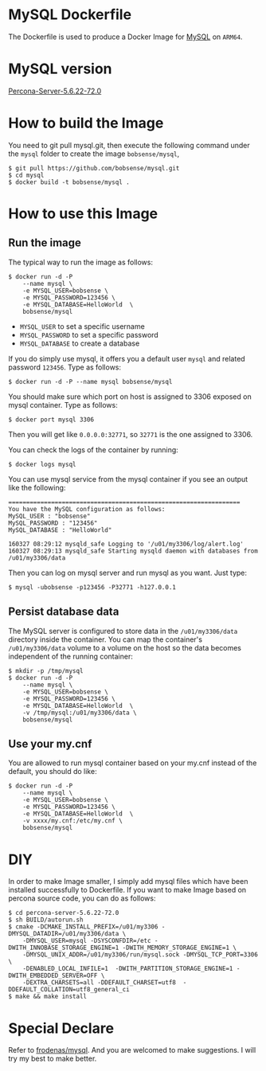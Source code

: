 # MySQL Dockerfile

The Dockerfile is used to produce a Docker Image for [MySQL](http://www.mysql.com) on `ARM64`.

# MySQL version

[Percona-Server-5.6.22-72.0](http://www.percona.com/downloads/Percona-Server-5.6/)

# How to build the Image

You need to git pull mysql.git, then execute the following command under the `mysql` folder to 
create the image `bobsense/mysql`,

```
$ git pull https://github.com/bobsense/mysql.git
$ cd mysql
$ docker build -t bobsense/mysql .
```

# How to use this Image

## Run the image

The typical way to run the image as follows:

```
$ docker run -d -P 
    --name mysql \
    -e MYSQL_USER=bobsense \
    -e MYSQL_PASSWORD=123456 \
    -e MYSQL_DATABASE=HelloWorld  \
    bobsense/mysql
```

* `MYSQL_USER` to set a specific username
* `MYSQL_PASSWORD` to set a specific password
* `MYSQL_DATABASE` to create a database

If you do simply use mysql, it offers you a default user `mysql` and related password `123456`. Type as follows:

```
$ docker run -d -P --name mysql bobsense/mysql
```

You should make sure which port on host is assigned to 3306 exposed on mysql container. Type as follows:

```
$ docker port mysql 3306
```

Then you will get like `0.0.0.0:32771`, so `32771` is the one assigned to 3306.

You can check the logs of the container by running:

```
$ docker logs mysql
```

You can use mysql service from the mysql container if you see an output like the following:

```
=================================================================
You have the MySQL configuration as follows:
MySQL_USER : "bobsense"
MySQL_PASSWORD : "123456"
MySQL_DATABASE : "HelloWorld"

160327 08:29:12 mysqld_safe Logging to '/u01/my3306/log/alert.log'
160327 08:29:13 mysqld_safe Starting mysqld daemon with databases from /u01/my3306/data
```

Then you can log on mysql server and run mysql as you want. Just type:

```
$ mysql -ubobsense -p123456 -P32771 -h127.0.0.1
```

## Persist database data

The MySQL server is configured to store data in the `/u01/my3306/data` directory inside the container. You can map the
container's `/u01/my3306/data` volume to a volume on the host so the data becomes independent of the running container:

```
$ mkdir -p /tmp/mysql
$ docker run -d -P 
    --name mysql \
    -e MYSQL_USER=bobsense \
    -e MYSQL_PASSWORD=123456 \
    -e MYSQL_DATABASE=HelloWorld  \
    -v /tmp/mysql:/u01/my3306/data \
    bobsense/mysql
```

## Use your my.cnf

You are allowed to run mysql container based on your my.cnf instead of the default, you should do like:

```
$ docker run -d -P 
    --name mysql \
    -e MYSQL_USER=bobsense \
    -e MYSQL_PASSWORD=123456 \
    -e MYSQL_DATABASE=HelloWorld  \
    -v xxxx/my.cnf:/etc/my.cnf \
    bobsense/mysql
```

# DIY

In order to make Image smaller, I simply add mysql files which have been installed successfully to Dockerfile. If you want to make Image based on percona source code, you can do as follows:

```
$ cd percona-server-5.6.22-72.0
$ sh BUILD/autorun.sh
$ cmake -DCMAKE_INSTALL_PREFIX=/u01/my3306 -DMYSQL_DATADIR=/u01/my3306/data \
    -DMYSQL_USER=mysql -DSYSCONFDIR=/etc -DWITH_INNOBASE_STORAGE_ENGINE=1 -DWITH_MEMORY_STORAGE_ENGINE=1 \
    -DMYSQL_UNIX_ADDR=/u01/my3306/run/mysql.sock -DMYSQL_TCP_PORT=3306 \
    -DENABLED_LOCAL_INFILE=1  -DWITH_PARTITION_STORAGE_ENGINE=1 -DWITH_EMBEDDED_SERVER=OFF \
    -DEXTRA_CHARSETS=all -DDEFAULT_CHARSET=utf8  -DDEFAULT_COLLATION=utf8_general_ci
$ make && make install
```

# Special Declare
Refer to [frodenas/mysql](https://hub.docker.com/r/frodenas/mysql/).
And you are welcomed to make suggestions. I will try my best to make better.

